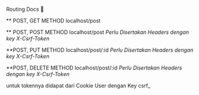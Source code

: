 Routing Docs 💌


** POST, GET METHOD
localhost/post

** POST, POST METHOD 
localhost/post
*Perlu Disertakan Headers dengan key X-Csrf-Token*

**POST, PUT METHOD
localhost/post/:id
*Perlu Disertakan Headers dengan key X-Csrf-Token*

**POST, DELETE METHOD 
localhost/post/:id
*Perlu Disertakan Headers dengan key X-Csrf-Token*


untuk tokennya didapat dari Cookie User dengan Key csrf_
